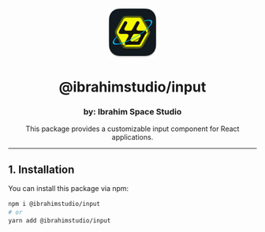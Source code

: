 <div align="center">
    <img width="20%" src="https://raw.githubusercontent.com/space-ibrahimstudio/ibrahimstudio/master/public/image/iss-logo.png" alt="@ibrahimstudio/button" />
    <div align="center">
      <h1>@ibrahimstudio/input</h1>
      <h3>by: Ibrahim Space Studio</h3>
      <p>This package provides a customizable input component for React applications.</p>
    </div>
</div>

---

## 1. Installation

You can install this package via npm:

```sh
npm i @ibrahimstudio/input
# or
yarn add @ibrahimstudio/input
```
